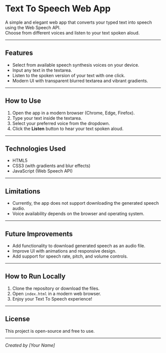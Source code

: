 # Text To Speech Web App

A simple and elegant web app that converts your typed text into speech using the Web Speech API.  
Choose from different voices and listen to your text spoken aloud.

---

## Features

- Select from available speech synthesis voices on your device.
- Input any text in the textarea.
- Listen to the spoken version of your text with one click.
- Modern UI with transparent blurred textarea and vibrant gradients.

---

## How to Use

1. Open the app in a modern browser (Chrome, Edge, Firefox).
2. Type your text inside the textarea.
3. Select your preferred voice from the dropdown.
4. Click the **Listen** button to hear your text spoken aloud.

---

## Technologies Used

- HTML5
- CSS3 (with gradients and blur effects)
- JavaScript (Web Speech API)

---

## Limitations

- Currently, the app does not support downloading the generated speech audio.
- Voice availability depends on the browser and operating system.

---

## Future Improvements

- Add functionality to download generated speech as an audio file.
- Improve UI with animations and responsive design.
- Add support for speech rate, pitch, and volume controls.

---

## How to Run Locally

1. Clone the repository or download the files.
2. Open `index.html` in a modern web browser.
3. Enjoy your Text To Speech experience!

---

## License

This project is open-source and free to use.

---

*Created by [Your Name]*
